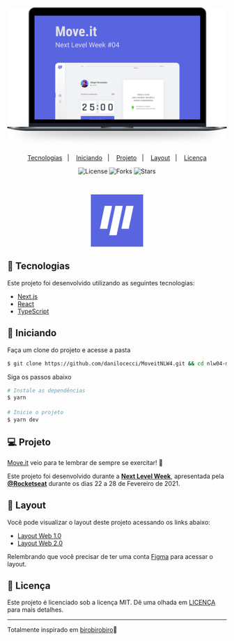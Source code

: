 <h1 align="center">
    <img alt="Move.it" title="Move.it" src="github/moveit.svg" />
</h1>

<p align="center">
  <a href="#-tecnologias">Tecnologias</a>&nbsp;&nbsp;&nbsp;|&nbsp;&nbsp;&nbsp;
  <a href="#-iniciando">Iniciando</a>&nbsp;&nbsp;&nbsp;|&nbsp;&nbsp;&nbsp;
  <a href="#-projeto">Projeto</a>&nbsp;&nbsp;&nbsp;|&nbsp;&nbsp;&nbsp;
  <a href="#-layout">Layout</a>&nbsp;&nbsp;&nbsp;|&nbsp;&nbsp;&nbsp;
  <a href="#memo-licença">Licença</a>
</p>

<p align="center">
  <img  src="https://img.shields.io/static/v1?label=license&message=MIT&color=5965E0&labelColor=121214" alt="License">
  
  <img src="https://img.shields.io/github/forks/danilocecci/MoveitNLW4?label=forks&message=MIT&color=5965E0&labelColor=121214" alt="Forks">     

  <img src="https://img.shields.io/github/stars/danilocecci/MoveitNLW4?label=stars&message=MIT&color=5965E0&labelColor=121214" alt="Stars">
</p>

<br>

<p align="center">
  <img alt="Moveit" src="github/icon.svg" width="120px">
</p>

## 🧪 Tecnologias

Este projeto foi desenvolvido utilizando as seguintes tecnologias:

- [Next.js](https://nextjs.org/)
- [React](https://reactjs.org)
- [TypeScript](https://www.typescriptlang.org/)

## 🚀 Iniciando

Faça um clone do projeto e acesse a pasta

```bash
$ git clone https://github.com/danilocecci/MoveitNLW4.git && cd nlw04-moveit
```

Siga os passos abaixo
```bash
# Instale as dependências
$ yarn

# Inicie o projeto
$ yarn dev
```

## 💻 Projeto

[Move.it](https://move-it-birobirobiro.vercel.app/) veio para te lembrar de sempre se exercitar! 💜 

Este projeto foi desenvolvido durante a **[Next Level Week](https://nextlevelweek.com/)**, apresentada pela **[@Rocketseat](https://github.com/Rocketseat)** durante os dias 22 a 28 de Fevereiro de 2021.

## 🔖 Layout

Você pode visualizar o layout deste projeto acessando os links abaixo:

- [Layout Web 1.0](https://www.figma.com/file/ge20pu3ofMOKoliUyKx1Nl/Move.it-1.0) 
- [Layout Web 2.0](https://www.figma.com/file/7tXndNnentETZjBt4MEeU3/Move.it-2.0-Copy)

Relembrando que você precisar de ter uma conta [Figma](http://figma.com/) para acessar o layout.

## 📝 Licença

Este projeto é licenciado sob a licença MIT. Dê uma olhada em [LICENÇA](LICENSE.md) para mais detalhes.


---

Totalmente inspirado em [birobirobiro](https://github.com/birobirobiro/)💜
